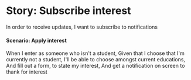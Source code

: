 # Story: Subscribe interest

In order to receive updates,
I want to subscribe to notifications

#### Scenario: Apply interest
When I enter as someone who isn't a student,
Given that I choose that I'm currently not a student,
I'll be able to choose amongst current educations,
And fill out a form, to state my interest,
And get a notification on screen to thank for interest
